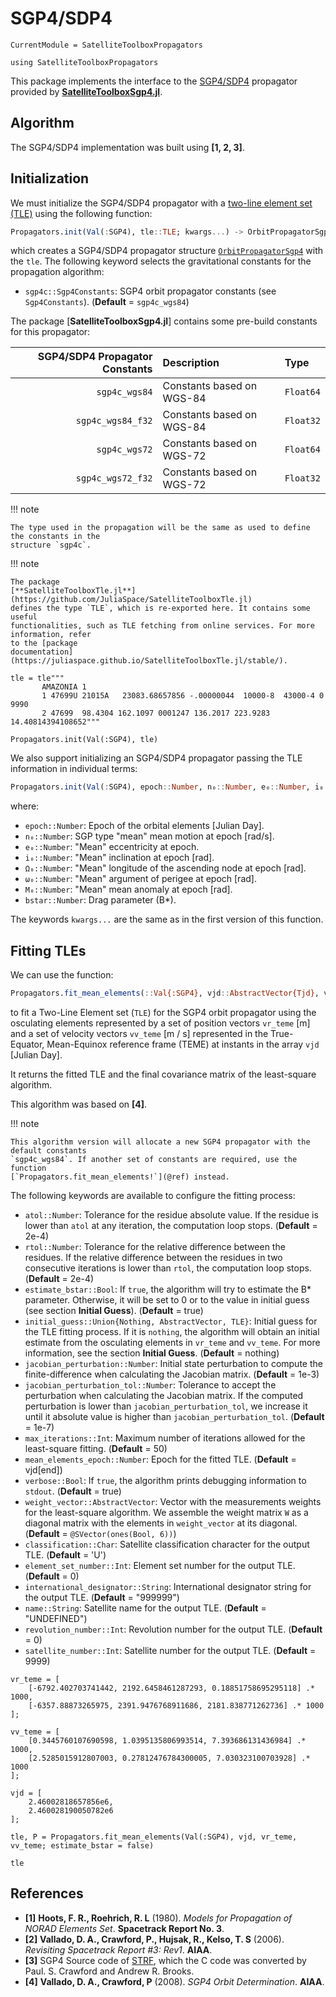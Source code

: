 # SGP4/SDP4

```@meta
CurrentModule = SatelliteToolboxPropagators
```

```@setup sgp4
using SatelliteToolboxPropagators
```

This package implements the interface to the
[SGP4/SDP4](https://en.wikipedia.org/wiki/Simplified_perturbations_models) propagator
provided by
[**SatelliteToolboxSgp4.jl**](https://github.com/JuliaSpace/SatelliteToolboxSgp4.jl).

## Algorithm

The SGP4/SDP4 implementation was built using **[1, 2, 3]**.

## Initialization

We must initialize the SGP4/SDP4 propagator with a [two-line element set
(TLE)](https://en.wikipedia.org/wiki/Two-line_element_set) using the following function:

```julia
Propagators.init(Val(:SGP4), tle::TLE; kwargs...) -> OrbitPropagatorSgp4
```

which creates a SGP4/SDP4 propagator structure [`OrbitPropagatorSgp4`](@ref) with the `tle`.
The following keyword selects the gravitational constants for the propagation algorithm:

- `sgp4c::Sgp4Constants`: SGP4 orbit propagator constants (see `Sgp4Constants`).
    (**Default** = `sgp4c_wgs84`)

The package [**SatelliteToolboxSgp4.jl**] contains some pre-build constants for this
propagator:

| **SGP4/SDP4 Propagator Constants** | **Description**           | **Type**  |
|-----------------------------------:|:--------------------------|:----------|
|                      `sgp4c_wgs84` | Constants based on WGS-84 | `Float64` |
|                  `sgp4c_wgs84_f32` | Constants based on WGS-84 | `Float32` |
|                      `sgp4c_wgs72` | Constants based on WGS-72 | `Float64` |
|                  `sgp4c_wgs72_f32` | Constants based on WGS-72 | `Float32` |

!!! note

    The type used in the propagation will be the same as used to define the constants in the
    structure `sgp4c`.

!!! note

    The package
    [**SatelliteToolboxTle.jl**](https://github.com/JuliaSpace/SatelliteToolboxTle.jl)
    defines the type `TLE`, which is re-exported here. It contains some useful
    functionalities, such as TLE fetching from online services. For more information, refer
    to the [package
    documentation](https://juliaspace.github.io/SatelliteToolboxTle.jl/stable/).

```@repl sgp4
tle = tle"""
       AMAZONIA 1
       1 47699U 21015A   23083.68657856 -.00000044  10000-8  43000-4 0  9990
       2 47699  98.4304 162.1097 0001247 136.2017 223.9283 14.40814394108652"""

Propagators.init(Val(:SGP4), tle)
```

We also support initializing an SGP4/SDP4 propagator passing the TLE information in
individual terms:

```julia
Propagators.init(Val(:SGP4), epoch::Number, n₀::Number, e₀::Number, i₀::Number, Ω₀::Number, ω₀::Number, M₀::Number, bstar::Number; kwargs...) -> OrbitPropagatorSgp4
```

where:

- `epoch::Number`: Epoch of the orbital elements [Julian Day].
- `n₀::Number`: SGP type "mean" mean motion at epoch [rad/s].
- `e₀::Number`: "Mean" eccentricity at epoch.
- `i₀::Number`: "Mean" inclination at epoch [rad].
- `Ω₀::Number`: "Mean" longitude of the ascending node at epoch [rad].
- `ω₀::Number`: "Mean" argument of perigee at epoch [rad].
- `M₀::Number`: "Mean" mean anomaly at epoch [rad].
- `bstar::Number`: Drag parameter (B*).

The keywords `kwargs...` are the same as in the first version of this function.

## Fitting TLEs

We can use the function:

```julia
Propagators.fit_mean_elements(::Val{:SGP4}, vjd::AbstractVector{Tjd}, vr_teme::AbstractVector{Tv}, vv_teme::AbstractVector{Tv}; kwargs...) -> KeplerianElements{Float64, Float64}, SMatrix{6, 6, Float64}
```

to fit a Two-Line Element set (`TLE`) for the SGP4 orbit propagator using the osculating
elements represented by a set of position vectors `vr_teme` [m] and a set of velocity
vectors `vv_teme` [m / s] represented in the True-Equator, Mean-Equinox reference frame
(TEME) at instants in the array `vjd` [Julian Day].

It returns the fitted TLE and the final covariance matrix of the least-square algorithm.

This algorithm was based on **[4]**.

!!! note

    This algorithm version will allocate a new SGP4 propagator with the default constants
    `sgp4c_wgs84`. If another set of constants are required, use the function
    [`Propagators.fit_mean_elements!`](@ref) instead.

The following keywords are available to configure the fitting process:

- `atol::Number`: Tolerance for the residue absolute value. If the residue is lower than
    `atol` at any iteration, the computation loop stops.
    (**Default** = 2e-4)
- `rtol::Number`: Tolerance for the relative difference between the residues. If the
    relative difference between the residues in two consecutive iterations is lower than
    `rtol`, the computation loop stops.
    (**Default** = 2e-4)
- `estimate_bstar::Bool`: If `true`, the algorithm will try to estimate the B* parameter.
    Otherwise, it will be set to 0 or to the value in initial guess (see section  **Initial
    Guess**).
    (**Default** = true)
- `initial_guess::Union{Nothing, AbstractVector, TLE}`: Initial guess for the TLE fitting
    process. If it is `nothing`, the algorithm will obtain an initial estimate from the
    osculating elements in `vr_teme` and `vv_teme`. For more information, see the section
    **Initial Guess**.
    (**Default** = nothing)
- `jacobian_perturbation::Number`: Initial state perturbation to compute the
    finite-difference when calculating the Jacobian matrix.
    (**Default** = 1e-3)
- `jacobian_perturbation_tol::Number`: Tolerance to accept the perturbation when calculating
    the Jacobian matrix. If the computed perturbation is lower than
    `jacobian_perturbation_tol`, we increase it until it absolute value is higher than
    `jacobian_perturbation_tol`.
    (**Default** = 1e-7)
- `max_iterations::Int`: Maximum number of iterations allowed for the least-square fitting.
    (**Default** = 50)
- `mean_elements_epoch::Number`: Epoch for the fitted TLE.
    (**Default** = vjd[end])
- `verbose::Bool`: If `true`, the algorithm prints debugging information to `stdout`.
    (**Default** = true)
- `weight_vector::AbstractVector`: Vector with the measurements weights for the least-square
    algorithm. We assemble the weight matrix `W` as a diagonal matrix with the elements in
    `weight_vector` at its diagonal.
    (**Default** = `@SVector(ones(Bool, 6))`)
- `classification::Char`: Satellite classification character for the output TLE.
    (**Default** = 'U')
- `element_set_number::Int`: Element set number for the output TLE.
    (**Default** = 0)
- `international_designator::String`: International designator string for the output TLE.
    (**Default** = "999999")
- `name::String`: Satellite name for the output TLE.
    (**Default** = "UNDEFINED")
- `revolution_number::Int`: Revolution number for the output TLE.
    (**Default** = 0)
- `satellite_number::Int`: Satellite number for the output TLE.
    (**Default** = 9999)

```@repl sgp4
vr_teme = [
    [-6792.402703741442, 2192.6458461287293, 0.18851758695295118] .* 1000,
    [-6357.88873265975, 2391.9476768911686, 2181.838771262736] .* 1000
];

vv_teme = [
    [0.3445760107690598, 1.0395135806993514, 7.393686131436984] .* 1000,
    [2.5285015912807003, 0.27812476784300005, 7.030323100703928] .* 1000
];

vjd = [
    2.46002818657856e6,
    2.460028190050782e6
];

tle, P = Propagators.fit_mean_elements(Val(:SGP4), vjd, vr_teme, vv_teme; estimate_bstar = false)

tle
```

## References

- **[1]** **Hoots, F. R., Roehrich, R. L** (1980). *Models for Propagation of NORAD Elements
  Set*. **Spacetrack Report No. 3**.
- **[2]** **Vallado, D. A., Crawford, P., Hujsak, R., Kelso, T. S** (2006). *Revisiting
  Spacetrack Report #3: Rev1*. **AIAA**.
- **[3]** SGP4 Source code of [STRF](https://github.com/cbassa/strf), which the C code was
  converted by Paul. S. Crawford and Andrew R. Brooks.
- **[4]** **Vallado, D. A., Crawford, P** (2008). *SGP4 Orbit Determination*. **AIAA**.
